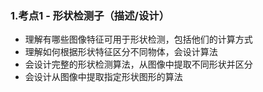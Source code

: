 ### 1.考点1 - 形状检测子（描述/设计）

* 理解有哪些图像特征可用于形状检测，包括他们的计算方式
* 理解如何根据形状特征区分不同物体，会设计算法
* 会设计完整的形状检测算法，从图像中提取不同形状并区分
* 会设计从图像中提取指定形状图形的算法

